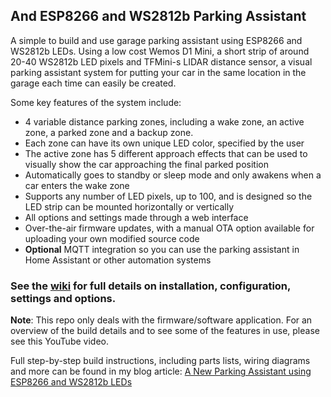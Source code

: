 ## And ESP8266 and WS2812b Parking Assistant

A simple to build and use garage parking assistant using ESP8266 and WS2812b LEDs.  Using a low cost Wemos D1 Mini, a short strip of around 20-40 WS2812b LED pixels and TFMini-s LIDAR distance sensor, a visual parking assistant system for putting your car in the same location in the garage each time can easily be created.

Some key features of the system include:
- 4 variable distance parking zones, including a wake zone, an active zone, a parked zone and a backup zone.
- Each zone can have its own unique LED color, specified by the user
- The active zone has 5 different approach effects that can be used to visually show the car approaching the final parked position
- Automatically goes to standby or sleep mode and only awakens when a car enters the wake zone
- Supports any number of LED pixels, up to 100, and is designed so the LED strip can be mounted horizontally or vertically
- All options and settings made through a web interface
- Over-the-air firmware updates, with a manual OTA option available for uploading your own modified source code
- **Optional** MQTT integration so you can use the parking assistant in Home Assistant or other automation systems

### See the [wiki](https://github.com/Resinchem/ESP-Parking-Assistant/wiki) for full details on installation, configuration, settings and options.

**Note**: This repo only deals with the firmware/software application. For an overview of the build details and to see some of the features in use, please see this YouTube video.

Full step-by-step build instructions, including parts lists, wiring diagrams and more can be found in my blog article: [A New Parking Assistant using ESP8266 and WS2812b LEDs](https://resinchemtech.blogspot.com/2022/11/esp-parking-assistant.html)
